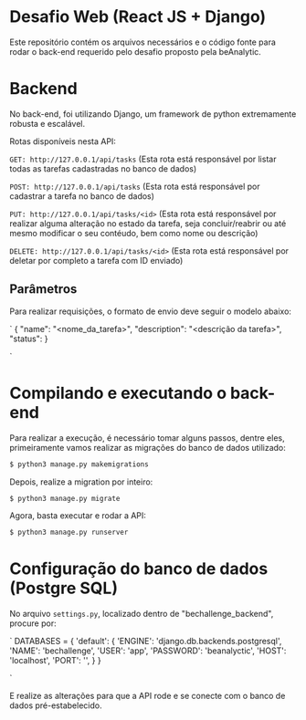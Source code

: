 # Desafio Web (React JS + Django)

Este repositório contém os arquivos necessários e o código fonte para rodar o back-end requerido pelo desafio proposto pela beAnalytic.

# Backend

No back-end, foi utilizando Django, um framework de python extremamente robusta e escalável.

Rotas disponíveis nesta API:

`GET: http://127.0.0.1/api/tasks` (Esta rota está responsável por listar todas as tarefas cadastradas no banco de dados)

`POST: http://127.0.0.1/api/tasks` (Esta rota está responsável por cadastrar a tarefa no banco de dados)

`PUT: http://127.0.0.1/api/tasks/<id>` (Esta rota está responsável por realizar alguma alteração no estado da tarefa, seja concluir/reabrir ou até mesmo modificar o seu contéudo, bem como nome ou descrição)

`DELETE: http://127.0.0.1/api/tasks/<id>` (Esta rota está responsável por deletar por completo a tarefa com ID enviado)

## Parâmetros

Para realizar requisições, o formato de envio deve seguir o modelo abaixo:

`
{
    "name": "<nome_da_tarefa>",
    "description": "<descrição da tarefa>",
    "status": <true ou false>
}

`

# Compilando e executando o back-end

Para realizar a execução, é necessário tomar alguns passos, dentre eles, primeiramente vamos realizar as migrações do banco de dados utilizado:

```bash
$ python3 manage.py makemigrations
```

Depois, realize a migration por inteiro:

```bash
$ python3 manage.py migrate
```

Agora, basta executar e rodar a API:

```bash
$ python3 manage.py runserver
```

# Configuração do banco de dados (Postgre SQL)

No arquivo `settings.py`, localizado dentro de "bechallenge_backend", procure por:

`
DATABASES = {
    'default': {
        'ENGINE': 'django.db.backends.postgresql',
        'NAME': 'bechallenge',
        'USER': 'app',
        'PASSWORD': 'beanalyctic',
        'HOST': 'localhost',
        'PORT': '',
    }
}

`

E realize as alterações para que a API rode e se conecte com o banco de dados pré-estabelecido.

